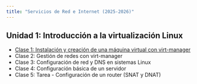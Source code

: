 ```yaml
---
title: "Servicios de Red e Internet (2025-2026)"
---
```


## Unidad 1: Introducción a la virtualización Linux

* [Clase 1: Instalación y creación de una máquina virtual con virt-manager](2526/u1/clase1.html)
* Clase 2: Gestión de redes con virt-manager
* Clase 3: Configuración de red y DNS en sistemas Linux
* Clase 4: Configuración básica de un servidor
* Clase 5: Tarea - Configuración de un router (SNAT y DNAT)

<!--

* [Clase 2: Gestión de redes con virt-manager](2526/u1/clase2.html)
* [Clase 3: Configuración de red y DNS en sistemas Linux](2526/u1/clase3.html)
* [Clase 4: Configuración básica de un servidor](2526/u1/clase4.html)
* [Clase 5: Tarea - Configuración de un router (SNAT y DNAT)](2526/u1/clase5.html)

## Unidad 2: Servidor DHCP

* Clase 1: Introducción al servicio Kea DHCP
* Clase 2: Gestión del ciclo de vida y monitorización de servicios
* Clase 3: Tarea - Configuración avanzada del servidor Kea DHCP

## Unidad 3: Protocolo HTTP

* Protocolo HTTP. Peticiones.
* Configuración básica de apache2
* Configuración básica de nginx
* Proxy inverso
* Balanceo de carga

## Unidad 4: Servidor DNS

* Protocolo DNS. Consultas DNS.
* Instalación y configuración del servidor bind9 en nuestra red local 
* Instalación y configuración de un servidor DNS esclavo
* Delegación de subdominios con bind9

## Unidad 5: Servidor de correo electrónico

* Introducción al sistema de correo electrónico
* Servidor de correo en los servidores de clase
* Servidores satélites, alias y redirecciones
* Gestión de correos desde el servidor
* Gestión de correos desde un cliente

-->